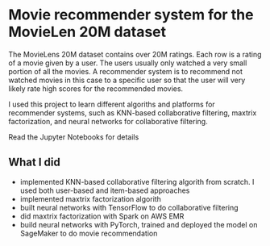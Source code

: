 # Movie recommender system for the MovieLen 20M dataset

The MovieLens 20M dataset contains over 20M ratings. Each row is a rating of a movie given by a user. The users usually only watched a very small portion of all the movies. A recommender system is to recommend not watched movies in this case to a specific user so that the user will very likely rate high scores for the recommended movies.   

I used this project to learn different algoriths and platforms for recommender systems, such as KNN-based collaborative filtering, maxtrix factorization, and neural networks for collaborative filtering.  

Read the Jupyter Notebooks for details

## What I did
- implemented KNN-based collaborative filtering algorith from scratch. I used both user-based and item-based approaches
- implemented maxtrix factorization algorith
- built neural networks with TensorFlow to do collaborative filtering
- did maxtrix factorization with Spark on AWS EMR
- build neural networks with PyTorch, trained and deployed the model on SageMaker to do movie recommendation